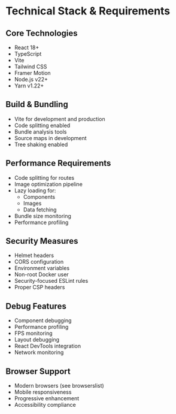# Technical Stack & Requirements

## Core Technologies
- React 18+
- TypeScript
- Vite
- Tailwind CSS
- Framer Motion
- Node.js v22+
- Yarn v1.22+

## Build & Bundling
- Vite for development and production
- Code splitting enabled
- Bundle analysis tools
- Source maps in development
- Tree shaking enabled

## Performance Requirements
- Code splitting for routes
- Image optimization pipeline
- Lazy loading for:
  - Components
  - Images
  - Data fetching
- Bundle size monitoring
- Performance profiling

## Security Measures
- Helmet headers
- CORS configuration
- Environment variables
- Non-root Docker user
- Security-focused ESLint rules
- Proper CSP headers

## Debug Features
- Component debugging
- Performance profiling
- FPS monitoring
- Layout debugging
- React DevTools integration
- Network monitoring

## Browser Support
- Modern browsers (see browserslist)
- Mobile responsiveness
- Progressive enhancement
- Accessibility compliance